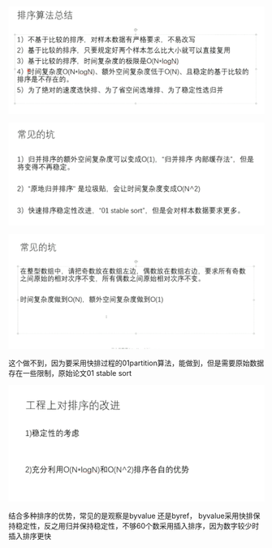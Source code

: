 ![1716545387564](images/notes/1716545387564.png)

![1716545511655](images/notes/1716545511655.png)

![1716545681709](images/notes/1716545681709.png)

这个做不到，因为要采用快排过程的01partition算法，能做到，但是需要原始数据存在一些限制，原始论文01 stable sort

![1716545848926](images/notes/1716545848926.png)

结合多种排序的优势，常见的是观察是byvalue 还是byref， byvalue采用快排保持稳定性，反之用归并保持稳定性，不够60个数采用插入排序，因为数字较少时插入排序更快
